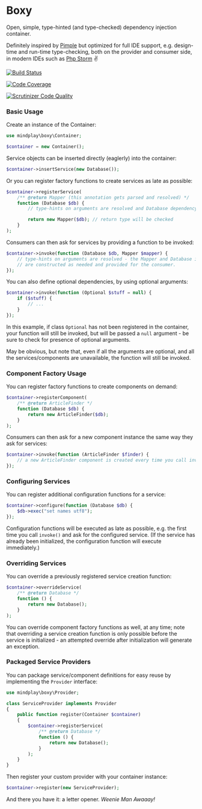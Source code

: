 Boxy
====

Open, simple, type-hinted (and type-checked) dependency injection container.

Definitely inspired by [Pimple](http://pimple.sensiolabs.org/) but optimized for full
IDE support, e.g. design-time and run-time type-checking, both on the provider and
consumer side, in modern IDEs such as [Php Storm](https://www.jetbrains.com/phpstorm/) :v:

[![Build Status](https://travis-ci.org/mindplay-dk/boxy.png)](https://travis-ci.org/mindplay-dk/boxy)

[![Code Coverage](https://scrutinizer-ci.com/g/mindplay-dk/boxy/badges/coverage.png)](https://scrutinizer-ci.com/g/mindplay-dk/boxy/)

[![Scrutinizer Code Quality](https://scrutinizer-ci.com/g/mindplay-dk/boxy/badges/quality-score.png)](https://scrutinizer-ci.com/g/mindplay-dk/boxy/)


### Basic Usage

Create an instance of the Container:

```PHP
use mindplay\boxy\Container;

$container = new Container();
```

Service objects can be inserted directly (eaglerly) into the container:

```PHP
$container->insertService(new Database());
```

Or you can register factory functions to create services as late as possible:

```PHP
$container->registerService(
    /** @return Mapper (this annotation gets parsed and resolved) */
    function (Database $db) {
        // type-hints on arguments are resolved and Database dependency provided

        return new Mapper($db); // return type will be checked
    }
);
```

Consumers can then ask for services by providing a function to be invoked:

```PHP
$container->invoke(function (Database $db, Mapper $mapper) {
    // type-hints on arguments are resolved - the Mapper and Database instance
    // are constructed as needed and provided for the consumer.
});
```

You can also define optional dependencies, by using optional arguments:

```PHP
$container->invoke(function (Optional $stuff = null) {
    if ($stuff) {
        // ...
    }
});
```

In this example, if class `Optional` has not been registered in the container, your
function will still be invoked, but will be passed a `null` argument - be sure to
check for presence of optional arguments.

May be obvious, but note that, even if all the arguments are optional, and all the
services/components are unavailable, the function will still be invoked.


### Component Factory Usage

You can register factory functions to create components on demand: 

```PHP
$container->registerComponent(
    /** @return ArticleFinder */
    function (Database $db) {
        return new ArticleFinder($db);
    }
);
```

Consumers can then ask for a new component instance the same way they ask for services:

```PHP
$container->invoke(function (ArticleFinder $finder) {
    // a new ArticleFinder component is created every time you call invoke
});
```


### Configuring Services 

You can register additional configuration functions for a service:

```PHP
$container->configure(function (Database $db) {
    $db->exec("set names utf8");
});
```

Configuration functions will be executed as late as possible, e.g. the first
time you call `invoke()` and ask for the configured service. (If the service
has already been initialized, the configuration function will execute immediately.)


### Overriding Services

You can override a previously registered service creation function:

```PHP
$container->overrideService(
    /** @return Database */
    function () {
        return new Database();
    }
);
```

You can override component factory functions as well, at any time; note that
overriding a service creation function is only possible before the service
is initialized - an attempted override after initialization will generate
an exception.


### Packaged Service Providers

You can package service/component definitions for easy reuse by implementing
the `Provider` interface:

```PHP
use mindplay\boxy\Provider;

class ServiceProvider implements Provider
{
    public function register(Container $container)
    {
        $container->registerService(
            /** @return Database */
            function () {
                return new Database();
            }
        );
    }
}
```

Then register your custom provider with your container instance:

```PHP
$container->register(new ServiceProvider);
```

And there you have it: a letter opener. *Weenie Man Awaaay!*
